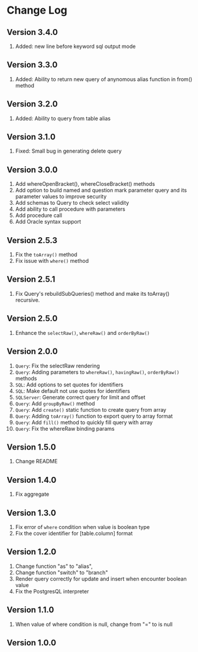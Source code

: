 # Change Log

## Version 3.4.0
1. Added: new line before keyword sql output mode

## Version 3.3.0

1. Added: Ability to return new query of anynomous alias function in from() method

## Version 3.2.0

1. Added: Ability to query from table alias

## Version 3.1.0

1. Fixed: Small bug in generating delete query

## Version 3.0.0

1. Add whereOpenBracket(), whereCloseBracket() methods
2. Add option to build named and question mark parameter query and its parameter values to improve security
3. Add schemas to Query to check select validity
4. Add ability to call procedure with parameters
5. Add procedure call
6. Add Oracle syntax support

## Version 2.5.3

1. Fix the `toArray()` method
2. Fix issue with `where()` method

## Version 2.5.1

1. Fix Query's rebuildSubQueries() method and make its toArray() recursive.


## Version 2.5.0

1. Enhance the `selectRaw()`, `whereRaw()` and `orderByRaw()`

## Version 2.0.0

1. `Query`: Fix the selectRaw rendering
2. `Query`: Adding parameters to `whereRaw()`, `havingRaw()`, `orderByRaw()` methods
3. `SQL`: Add options to set quotes for identifiers
4. `SQL`: Make default not use quotes for identifiers
5. `SQLServer`: Generate correct query for limit and offset
6. `Query`: Add `groupByRaw()` method
7. `Query`: Add `create()` static function to create query from array
8. `Query`: Adding `toArray()` function to export query to array format
9. `Query`: Add `fill()` method to quickly fill query with array
10. `Query`: Fix the whereRaw binding params

## Version 1.5.0

1. Change README

## Version 1.4.0

1. Fix aggregate

## Version 1.3.0

1. Fix error of `where` condition when value is boolean type
2. Fix the cover identifier for [table.column] format

## Version 1.2.0

1. Change function "as" to "alias",
2. Change function "switch" to "branch"
3. Render query correctly for update and insert when encounter boolean value
4. Fix the PostgresQL interpreter


## Version 1.1.0

1. When value of where condition is null, change from "=" to is null

## Version 1.0.0